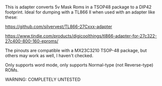 This is adapter converts 5v Mask Roms in a TSOP48 package to a DIP42 footprint. Ideal for dumping with a TL866 II when used with an adapter like these: 

https://github.com/silvervest/TL866-27Cxxx-adapter 

https://www.tindie.com/products/digicoolthings/tl866-adapter-for-27c322-27c400-800-160-eproms/

The pinouts are compatible with a MX23C3210 TSOP-48 package, but others may work as well, I haven't checked.

Only supports word mode, only supports Normal-type (not Reverse-type) ROMs.

WARNING: COMPLETELY UNTESTED

